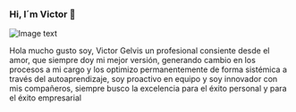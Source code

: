 ### Hi, I´m Victor 👋
![Image text](https://uploads-ssl.webflow.com/5efdf8d787a4c20394bc7868/6102bc8a02667ce426bd8c5d_los-6-mejores-libros-de-html5.jpg)

Hola mucho gusto soy, Victor Gelvis un profesional consiente desde el amor, que siempre doy mi mejor versión, generando cambio en los procesos a mi cargo y los optimizo permanentemente de forma sistémica a través del autoaprendizaje, soy proactivo en equipo y soy innovador con mis compañeros, siempre busco la excelencia para el éxito personal y para el éxito empresarial

<!--
**Ohtico/Ohtico** is a ✨ _special_ ✨ repository because its `README.md` (this file) appears on your GitHub profile.

Here are some ideas to get you started:

- 🔭 I’m currently working on ...
- 🌱 I’m currently learning ...
- 👯 I’m looking to collaborate on ...
- 🤔 I’m looking for help with ...
- 💬 Ask me about ...
- 📫 How to reach me: ...
- 😄 Pronouns: ...
- ⚡ Fun fact: ...
-->
